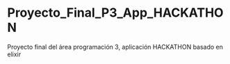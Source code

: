# Proyecto_Final_P3_App_HACKATHON
Proyecto final del área programación 3, aplicación HACKATHON basado en elixir
